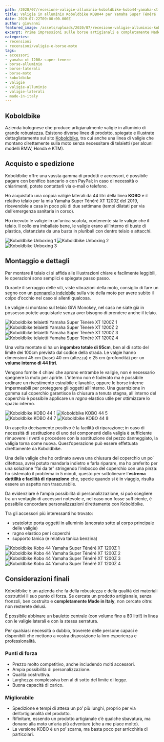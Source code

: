 ```yaml
---
path: /2020/07/recesione-valigie-alluminio-koboldbike-kobo44-yamaha-xt-1200z-super-tenere
title: Valigie in alluminio Koboldbike KOBO44 per Yamaha Super Ténéré
date: 2020-07-22T09:00:00.000Z
author: giovanni
featured_image: /assets/uploads/2020/07/recesione-valigie-alluminio-koboldbike-kobo44-yamaha-xt-1200z-super-tenere/featured.jpg
excerpt: Prime impressioni sulle borse artigianali e completamente Made in Italy
categories:
- recensioni
- recensioni/valigie-e-borse-moto
tags:
- accessori
- yamaha-xt-1200z-super-tenere
- borse-alluminio
- borse-laterali
- borse-moto
- koboldbike
- valigie
- valigie-alluminio
- valigie-laterali
- made-in-italy
---
```

## Koboldbike

Azienda bolognese che produce artigianalmente valigie in alluminio di grande robustezza. Esistono diverse linee di prodotto, spiegate e illustrate dettagliatamente sul sito [Koboldbike](https://www.koboldbike.it), tra cui anche una linea di valigie che montano direttamente sulla moto senza necessitare di telaietti (per alcuni modelli BMW, Honda e KTM).

## Acquisto e spedizione

Koboldbike offre una vassta gamma di prodotti e accessori, è possibile pagare con bonifico bancario o con PayPal; in caso di necessità o chiarimenti, potete contattarli via e-mail o telefono.

Ho acquistato una coppia valigie laterali da 44 litri della linea **KOBO** e il relativo telaio per la mia Yamaha Super Ténéré XT 1200Z del 2019, ricevendole a casa in poco più di due settimane (tempi dilatati per via dell’emergenza sanitaria in corso).

Ho ricevuto le valigie in un'unica scatola, contenente sia le valigie che il telaio. Il collo era imballato bene, le valigie erano all’interno di buste di plastica, distanziate da una busta in pluriball con dentro telaio e attacchi.

![Koboldbike Unboxing 1](/assets/uploads/2020/07/recesione-valigie-alluminio-koboldbike-kobo44-yamaha-xt-1200z-super-tenere/foto/unboxing-1.jpg "L'imballo in cui ho ricevuto le valigie Koboldbike")
![Koboldbike Unboxing 2](/assets/uploads/2020/07/recesione-valigie-alluminio-koboldbike-kobo44-yamaha-xt-1200z-super-tenere/foto/unboxing-2.jpg "Le valigie in alluminio sono ben protette dal pluriball")
![Koboldbike Unboxing 3](/assets/uploads/2020/07/recesione-valigie-alluminio-koboldbike-kobo44-yamaha-xt-1200z-super-tenere/foto/unboxing-3.jpg "Il pacchetto più piccolo contiene i telaietti GiVi Monokey")

## Montaggio e dettagli

Per montare il telaio ci si affida alle illustrazioni chiare e facilmente leggibili, le operazioni sono semplici e spiegate passo passo.

<p class="message pro-tip">
  Durante il serraggio delle viti, viste vibrazioni della moto, consiglio di fare un segno con un <a href="https://amzn.to/3gXE4kY" target="_blank">pennarello indelebile</a> sulla vite della moto per avere subito il colpo d’occhio nel caso si allenti qualcosa.
</p>

Le valigie si montano sul telaio GiVi Monokey, nel caso ne siate già in possesso potete acquistarle senza aver bisogno di prendere anche il telaio.

![Koboldbike telaietti Yamaha Super Ténéré XT 1200Z 1](/assets/uploads/2020/07/recesione-valigie-alluminio-koboldbike-kobo44-yamaha-xt-1200z-super-tenere/foto/unboxing-6.jpg "Imballo telaietti GiVi Monokey")
![Koboldbike telaietti Yamaha Super Ténéré XT 1200Z 2](/assets/uploads/2020/07/recesione-valigie-alluminio-koboldbike-kobo44-yamaha-xt-1200z-super-tenere/foto/unboxing-9.jpg "Istruzioni di montaggio telaietti GiVi Monokey")
![Koboldbike telaietti Yamaha Super Ténéré XT 1200Z 3](/assets/uploads/2020/07/recesione-valigie-alluminio-koboldbike-kobo44-yamaha-xt-1200z-super-tenere/foto/telaietti-1.jpg "I telai si possono rimuovere velocemente grazie alle viti a sgancio rapido")
![Koboldbike telaietti Yamaha Super Ténéré XT 1200Z 4](/assets/uploads/2020/07/recesione-valigie-alluminio-koboldbike-kobo44-yamaha-xt-1200z-super-tenere/foto/telaietti-2.jpg "Dettagli poco visibili che non disturbano l’estetica della moto nel complesso.")

Una volta montate si ha un **ingombro totale di 95cm**, ben al di sotto del limite dei 100cm previsto dal codice della strada. Le valgie hanno dimensioni 45 cm (base) 40 cm (altezza) e 25 cm (profondità) per un **volume interno di 44 litri**.

Vengono fornite 4 chiavi che aprono entrambe le valigie, non è necessario spegnere la moto per aprirle. L’interno non è foderato ma è possibile ordinare un rivestimento estraibile e lavabile, oppure le borse interne impermeabili per proteggere gli oggetti all’interno. Una guarnizione in gomma sul coperchio garantisce la chiusura a tenuta stagna, all'interno del coperchio è possibile applicare un *ragno* elastico utile per ottimizzare lo spazio interno.

![Koboldbike KOBO 44 1](/assets/uploads/2020/07/recesione-valigie-alluminio-koboldbike-kobo44-yamaha-xt-1200z-super-tenere/foto/unboxing-4.jpg "Valigia in alluminio Koboldbike KOBO 44")
![Koboldbike KOBO 44 5](/assets/uploads/2020/07/recesione-valigie-alluminio-koboldbike-kobo44-yamaha-xt-1200z-super-tenere/foto/unboxing-5.jpg "Interno valigia Koboldbike KOBO 44")
![Koboldbike KOBO 44 7](/assets/uploads/2020/07/recesione-valigie-alluminio-koboldbike-kobo44-yamaha-xt-1200z-super-tenere/foto/unboxing-7.jpg "Le valigie Koboldbike KOBO 44 chiuse")
![Koboldbike KOBO 44 8](/assets/uploads/2020/07/recesione-valigie-alluminio-koboldbike-kobo44-yamaha-xt-1200z-super-tenere/foto/unboxing-8.jpg "Le valigie Koboldbike KOBO 44 aperte")

Un aspetto decisamente positivo è la facilità di riparazione; in caso di necessità di sostituzione di uno dei componenti della valigia è sufficiente rimuovere i rivetti e procedere con la sostituzione del pezzo danneggiato, la valigia torna come nuova. Quest’operazione può essere effettuata direttamente da Koboldbike.

Una delle valigie che ho ordinato aveva una chiusura del coperchio un po’ difettosa, avrei potuto mandarla indietro e farla riparare, ma ho preferito per una soluzione “fai da te” stringendo l’imbocco del coperchio con una pinza: ho sistemato il problema in 5 minuti, questo per sottolineare l’**estrema duttilità e facilità di riparazione** che, specie quando si è in viaggio, risulta essere un aspetto non trascurabile.

Da evidenziare è l’ampia possibilità di personalizzazione, si può scegliere tra un ventaglio di accessori notevole e, nel caso non fosse sufficiente, è possibile concordare personalizzazioni direttamente con Koboldbike.

Tra gli accessori più interessanti ho trovato:

- scatolotto porta oggetti in alluminio (ancorato sotto al corpo principale delle valigie)
- ragno elastico per i coperchi
- supporto tanica (e relativa tanica benzina)

![Koboldbike Kobo 44 Yamaha Super Ténéré XT 1200Z 1](/assets/uploads/2020/07/recesione-valigie-alluminio-koboldbike-kobo44-yamaha-xt-1200z-super-tenere/foto/gallery-1.jpg "Dettaglio del logo Koboldbike in rilievo")
![Koboldbike Kobo 44 Yamaha Super Ténéré XT 1200Z 2](/assets/uploads/2020/07/recesione-valigie-alluminio-koboldbike-kobo44-yamaha-xt-1200z-super-tenere/foto/gallery-2.jpg "Vista posteriore Yamaha Super Ténéré XT 1200Z con i telaietti GiVi Monokey")
![Koboldbike Kobo 44 Yamaha Super Ténéré XT 1200Z 3](/assets/uploads/2020/07/recesione-valigie-alluminio-koboldbike-kobo44-yamaha-xt-1200z-super-tenere/foto/gallery-3.jpg "Ingombro totale valigie Koboldbike KOBO 44 su Yamaha Super Ténéré XT 1200Z")
![Koboldbike Kobo 44 Yamaha Super Ténéré XT 1200Z 4](/assets/uploads/2020/07/recesione-valigie-alluminio-koboldbike-kobo44-yamaha-xt-1200z-super-tenere/foto/gallery-4.jpg "Valigie Koboldbike KOBO 44 montate su Yamaha Super Ténéré XT 1200Z")

## Considerazioni finali

Koboldbike è un azienda che fa della robustezza e della qualità dei materiali costruttivi il suo punto di forza. Se cercate un prodotto artigianale, senza fronzoli, ben costruito e **completamente Made in Italy**, non cercate oltre: non resterete delusi.

É possibile abbinare un bauletto centrale (con volume fino a 80 litri!) in linea con le valigie laterali e con la stessa serratura.

Per qualsiasi necessità o dubbio, troverete delle persone capaci e disponibili che mettono a vostra disposizione la loro esperienza e professionalità.

### Punti di forza

- Prezzo molto competitivo, anche includendo molti accessori.
- Ampia possibilità di personalizzazione.
- Qualità costruttiva.
- Larghezza complessiva ben al di sotto del limite di legge.
- Buona capacità di carico.

### Migliorabile

- Spedizione e tempi di attesa un po’ più lunghi, proprio per via dell’artigianalità del prodotto.
- Rifiniture, essendo un prodotto artigianale c’è qualche sbavatura, ma donano alla moto un’aria più adventure (che a me piace molto).
- La versione KOBO è un po’ scarna, ma basta poco per arricchirla di particolari.
